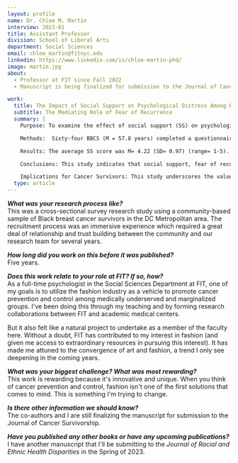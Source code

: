 ```yaml
---
layout: profile
name: Dr. Chloe M. Martin
interview: 2023-01
title: Assistant Professor
division: School of Liberal Arts
department: Social Sciences
email: chloe_martin@fitnyc.edu
linkedin: https://www.linkedin.com/in/chloe-martin-phd/
image: martin.jpg
about:
  - Professor at FIT since Fall 2022
  - Manuscript is being finalized for submission to the Journal of Cancer Survivorship

work:
  title: The Impact of Social Support on Psychological Distress Among Black Breast Cancer Survivors
  subtitle: The Mediating Role of Fear of Recurrence
  summary: |
    Purpose: To examine the effect of social support (SS) on psychological distress (depression and anxiety) among Black breast cancer survivors (BBCS), and the possible mediating effect of fear of recurrence (FOR) on this relationship. 

    Methods:  Sixty-four BBCS (M = 57.8 years) completed a questionnaire assessing socio-demographic/clinical characteristics, psychological distress (Hospital Anxiety and Depression Scale [HADS-Anxiety and HADS-Depression]), social support (Duke-UNC Functional Social Support Questionnaire [FSSQ]), and FOR (Concerns About Recurrence Scale).  Mediation was tested using PROCESS for SPSS.

    Results: The average SS score was M= 4.22 (SD= 0.97) (range= 1-5). The average total HADS-Depression and HADS-Anxiety scores were M= 2.56 and M= 5.80 respectively. The average FOR score was M= 2.72 (range= 1-6). There was a significant direct effect of SS on HADS-Depression (direct effect = -1.20, SE =.34, p < .001) and HADS-Anxiety (direct effect = -1.63, SE =.44, p< .001). Moreover, the indirect effect of SS on HADS-Anxiety through FOR was significant (indirect effect= -.47, SE= .30, 95% CI: -1.17, -.01).  However, the indirect effect of SS on HADS-Depression through FOR was not significant (indirect effect= -.06, SE= .13, 95% CI: .36, .15).

    Conclusions: This study indicates that social support, fear of recurrence and stress all play an important role in the psychological well-being of BBCS. 

    Implications for Cancer Survivors: This study underscores the value of assessing breast cancer survivors’ social support needs when devising survivorship care plans.
  type: article
---
```

***What was your research process like?***  
This was a cross-sectional survey research study using a community-based sample of Black breast cancer survivors in the DC Metropolitan area. The recruitment process was an immersive experience which required a great deal of relationship and trust building between the community and our research team for several years. 

***How long did you work on this before it was published?***  
Five years.

***Does this work relate to your role at FIT? If so, how?***  
As a full-time psychologist in the Social Sciences Department at FIT, one of my goals is to utilize the fashion industry as a vehicle to promote cancer prevention and control among medically underserved and marginalized groups.  I've been doing this through my teaching and by forming research collaborations between FIT and academic medical centers. 

But it also felt like a natural project to undertake as a member of the faculty here. Without a doubt, FIT has contributed to my interest in fashion (and given me access to extraordinary resources in pursuing this interest). It has made me attuned to the convergence of art and fashion, a trend I only see deepening in the coming years.

***What was your biggest challenge? What was most rewarding?***  
This work is rewarding because it's innovative and unique. When you think of cancer prevention and control, fashion isn't one of the first solutions that comes to mind. This is something I'm trying to change. 

***Is there other information we should know?***  
The co-authors and I are still finalizing the manuscript for submission to the Journal of Cancer Survivorship. 

***Have you published any other books or have any upcoming publications?***  
I have another manuscript that I'll be submitting to the _Journal of Racial and Ethnic Health Disparities_ in the Spring of 2023. 
